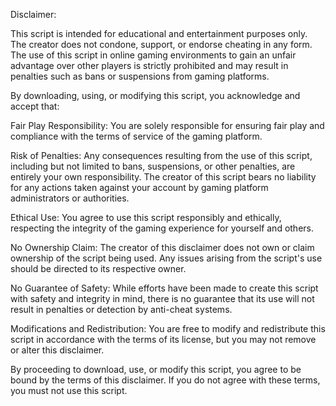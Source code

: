 Disclaimer:

This script is intended for educational and entertainment purposes only. The creator does not condone, support, or endorse cheating in any form. The use of this script in online gaming environments to gain an unfair advantage over other players is strictly prohibited and may result in penalties such as bans or suspensions from gaming platforms.

By downloading, using, or modifying this script, you acknowledge and accept that:

Fair Play Responsibility: You are solely responsible for ensuring fair play and compliance with the terms of service of the gaming platform.

Risk of Penalties: Any consequences resulting from the use of this script, including but not limited to bans, suspensions, or other penalties, are entirely your own responsibility. The creator of this script bears no liability for any actions taken against your account by gaming platform administrators or authorities.

Ethical Use: You agree to use this script responsibly and ethically, respecting the integrity of the gaming experience for yourself and others.

No Ownership Claim: The creator of this disclaimer does not own or claim ownership of the script being used. Any issues arising from the script's use should be directed to its respective owner.

No Guarantee of Safety: While efforts have been made to create this script with safety and integrity in mind, there is no guarantee that its use will not result in penalties or detection by anti-cheat systems.

Modifications and Redistribution: You are free to modify and redistribute this script in accordance with the terms of its license, but you may not remove or alter this disclaimer.

By proceeding to download, use, or modify this script, you agree to be bound by the terms of this disclaimer. If you do not agree with these terms, you must not use this script.
